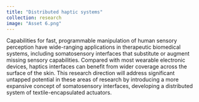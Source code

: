 ```yaml
---
title: "Distributed haptic systems"
collection: research
image: "Asset 6.png"
---
```

Capabilities for fast, programmable manipulation of human sensory perception have wide-ranging applications in therapeutic biomedical systems, including somatosensory interfaces that substitute or augment missing sensory capabilities. Compared with most wearable electronic devices, haptics interfaces can benefit from wider coverage across the surface of the skin. This research direction will address significant untapped potential in these areas of research by introducing a more expansive concept of somatosensory interfaces, developing a distributed system of textile-encapsulated actuators.
